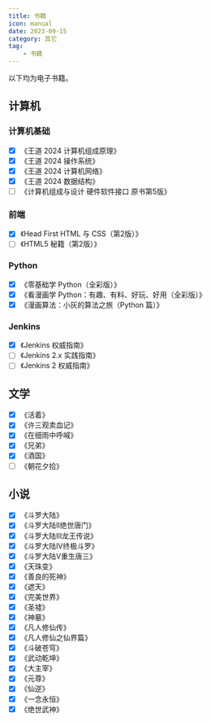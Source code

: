 ```yaml
---
title: 书籍
icon: manual
date: 2023-09-15
category: 其它
tag:
    - 书籍
---
```


以下均为电子书籍。

## 计算机

### 计算机基础

- [x] 《王道 2024 计算机组成原理》
- [x] 《王道 2024 操作系统》
- [x] 《王道 2024 计算机网络》
- [x] 《王道 2024 数据结构》
- [ ] 《计算机组成与设计 硬件软件接口 原书第5版》

### 前端

- [x] 《Head First HTML 与 CSS（第2版）》
- [ ] 《HTML5 秘籍（第2版）》

### Python

- [x] 《零基础学 Python（全彩版）》
- [x] 《看漫画学 Python：有趣、有料、好玩、好用（全彩版）》
- [x] 《漫画算法：小灰的算法之旅（Python 篇）》

### Jenkins

- [x] 《Jenkins 权威指南》
- [ ] 《Jenkins 2.x 实践指南》
- [ ] 《Jenkins 2 权威指南》

## 文学

- [x] 《活着》
- [x] 《许三观卖血记》
- [x] 《在细雨中呼喊》
- [x] 《兄弟》
- [x] 《酒国》
- [ ] 《朝花夕拾》

## 小说

- [x] 《斗罗大陆》
- [x] 《斗罗大陆Ⅱ绝世唐门》
- [x] 《斗罗大陆Ⅲ龙王传说》
- [x] 《斗罗大陆Ⅳ终极斗罗》
- [x] 《斗罗大陆Ⅴ重生唐三》
- [x] 《天珠变》
- [x] 《善良的死神》
- [x] 《遮天》
- [x] 《完美世界》
- [x] 《圣墟》
- [x] 《神墓》
- [x] 《凡人修仙传》
- [x] 《凡人修仙之仙界篇》
- [x] 《斗破苍穹》
- [x] 《武动乾坤》
- [x] 《大主宰》
- [x] 《元尊》
- [x] 《仙逆》
- [x] 《一念永恒》
- [x] 《绝世武神》
